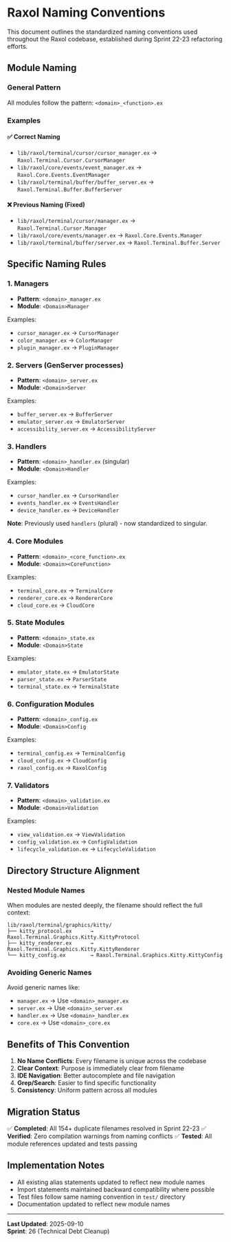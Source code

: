 # Raxol Naming Conventions

This document outlines the standardized naming conventions used throughout the Raxol codebase, established during Sprint 22-23 refactoring efforts.

## Module Naming

### General Pattern
All modules follow the pattern: `<domain>_<function>.ex`

### Examples

#### ✅ Correct Naming
- `lib/raxol/terminal/cursor/cursor_manager.ex` → `Raxol.Terminal.Cursor.CursorManager`
- `lib/raxol/core/events/event_manager.ex` → `Raxol.Core.Events.EventManager`
- `lib/raxol/terminal/buffer/buffer_server.ex` → `Raxol.Terminal.Buffer.BufferServer`

#### ❌ Previous Naming (Fixed)
- `lib/raxol/terminal/cursor/manager.ex` → `Raxol.Terminal.Cursor.Manager`
- `lib/raxol/core/events/manager.ex` → `Raxol.Core.Events.Manager`
- `lib/raxol/terminal/buffer/server.ex` → `Raxol.Terminal.Buffer.Server`

## Specific Naming Rules

### 1. Managers
- **Pattern**: `<domain>_manager.ex`
- **Module**: `<Domain>Manager`

Examples:
- `cursor_manager.ex` → `CursorManager`
- `color_manager.ex` → `ColorManager`
- `plugin_manager.ex` → `PluginManager`

### 2. Servers (GenServer processes)
- **Pattern**: `<domain>_server.ex`
- **Module**: `<Domain>Server`

Examples:
- `buffer_server.ex` → `BufferServer`
- `emulator_server.ex` → `EmulatorServer`
- `accessibility_server.ex` → `AccessibilityServer`

### 3. Handlers
- **Pattern**: `<domain>_handler.ex` (singular)
- **Module**: `<Domain>Handler`

Examples:
- `cursor_handler.ex` → `CursorHandler`
- `events_handler.ex` → `EventsHandler`
- `device_handler.ex` → `DeviceHandler`

**Note**: Previously used `handlers` (plural) - now standardized to singular.

### 4. Core Modules
- **Pattern**: `<domain>_<core_function>.ex`
- **Module**: `<Domain><CoreFunction>`

Examples:
- `terminal_core.ex` → `TerminalCore`
- `renderer_core.ex` → `RendererCore`
- `cloud_core.ex` → `CloudCore`

### 5. State Modules
- **Pattern**: `<domain>_state.ex`
- **Module**: `<Domain>State`

Examples:
- `emulator_state.ex` → `EmulatorState`
- `parser_state.ex` → `ParserState`
- `terminal_state.ex` → `TerminalState`

### 6. Configuration Modules
- **Pattern**: `<domain>_config.ex`
- **Module**: `<Domain>Config`

Examples:
- `terminal_config.ex` → `TerminalConfig`
- `cloud_config.ex` → `CloudConfig`
- `raxol_config.ex` → `RaxolConfig`

### 7. Validators
- **Pattern**: `<domain>_validation.ex`
- **Module**: `<Domain>Validation`

Examples:
- `view_validation.ex` → `ViewValidation`
- `config_validation.ex` → `ConfigValidation`
- `lifecycle_validation.ex` → `LifecycleValidation`

## Directory Structure Alignment

### Nested Module Names
When modules are nested deeply, the filename should reflect the full context:

```
lib/raxol/terminal/graphics/kitty/
├── kitty_protocol.ex      → Raxol.Terminal.Graphics.Kitty.KittyProtocol
├── kitty_renderer.ex      → Raxol.Terminal.Graphics.Kitty.KittyRenderer
└── kitty_config.ex        → Raxol.Terminal.Graphics.Kitty.KittyConfig
```

### Avoiding Generic Names
Avoid generic names like:
- `manager.ex` → Use `<domain>_manager.ex`
- `server.ex` → Use `<domain>_server.ex`
- `handler.ex` → Use `<domain>_handler.ex`
- `core.ex` → Use `<domain>_core.ex`

## Benefits of This Convention

1. **No Name Conflicts**: Every filename is unique across the codebase
2. **Clear Context**: Purpose is immediately clear from filename
3. **IDE Navigation**: Better autocomplete and file navigation
4. **Grep/Search**: Easier to find specific functionality
5. **Consistency**: Uniform pattern across all modules

## Migration Status

✅ **Completed**: All 154+ duplicate filenames resolved in Sprint 22-23
✅ **Verified**: Zero compilation warnings from naming conflicts
✅ **Tested**: All module references updated and tests passing

## Implementation Notes

- All existing alias statements updated to reflect new module names
- Import statements maintained backward compatibility where possible  
- Test files follow same naming convention in `test/` directory
- Documentation updated to reflect new module names

---

**Last Updated**: 2025-09-10  
**Sprint**: 26 (Technical Debt Cleanup)